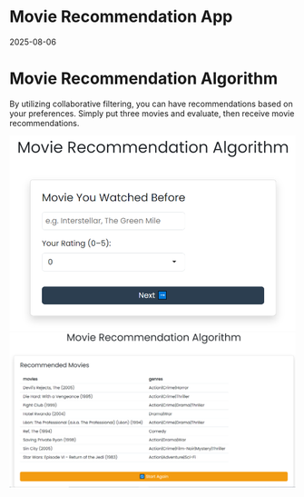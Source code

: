 Movie Recommendation App
================
2025-08-06

# Movie Recommendation Algorithm

By utilizing collaborative filtering, you can have recommendations based
on your preferences. Simply put three movies and evaluate, then receive
movie recommendations.

![My plot](pics/pic_1.png) ![My plot](pics/pic_2.png)
